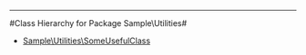 - - -

#Class Hierarchy for Package Sample\Utilities#<ul>
<li><a href="https://github.com/JeyDotC/Hirudo-docs/blob/master/sample/utilities/someusefulclass.html">Sample\Utilities\SomeUsefulClass</a></li>
</ul>
